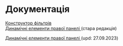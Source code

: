 # Документація

[Конструктор фільтрів](./ConstructorFilters.md)  
[Динамічні елементи правої панелі ](./DynamicElementsRightPanelConstructor.md) (стара редакція)  

[Динамічні елементи правої панелі ](./DynamicProperties.md) (upd: 27.09.2023)  
